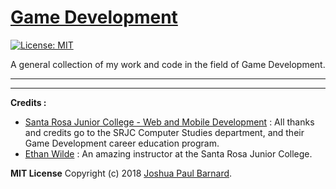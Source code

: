 # [Game Development](https://joshuapaulbarnard.github.io/Game-Development/)

[![License: MIT](https://img.shields.io/badge/License-MIT-yellow.svg)](https://opensource.org/licenses/MIT) 

 A general collection of my work and code in the field of Game Development.


________________________________________________________________________________________________________________________________________
________________________________________________________________________________________________________________________________________


**Credits :**

- [Santa Rosa Junior College - Web and Mobile Development](https://cs.santarosa.edu/game) : All thanks and credits go to the SRJC Computer Studies department, and their Game Development career education program.
- [Ethan Wilde](https://www.linkedin.com/in/ethan-wilde-284108/) : An amazing instructor at the Santa Rosa Junior College.


**MIT License**
Copyright (c) 2018 [Joshua Paul Barnard](https://joshuapaulbarnard.github.io/Game-Development/LICENSE).
